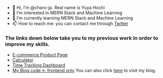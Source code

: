 - 👋 Hi, I’m @charo-jp. Real name is Yuya Hochi
- 👀 I’m interested in MERN Stack and Machine Learning
- 🌱 I’m currently learning MERN Stack and Machine Learning
- 📫 How to reach me: you can contact me through [Twitter](https://twitter.com/CharoYuya)

### The links down below take you to my previous work in order to improve my skills.
- [E-commerce Product Page](https://github.com/charo-jp/E-commerce-Product-Page)
- [Calculator](https://github.com/charo-jp/Calculator)
- [Time Tracking Dashboard](https://github.com/charo-jp/Time-Tracking-Dashboard)
- [My Blog code <- frontend only](https://github.com/charo-jp/y-log) You can also click [here](https://y-log-42e59.web.app) to visit my blog.

<!---
charo-jp/charo-jp is a ✨ special ✨ repository because its `README.md` (this file) appears on your GitHub profile.
You can click the Preview link to take a look at your changes.
--->
